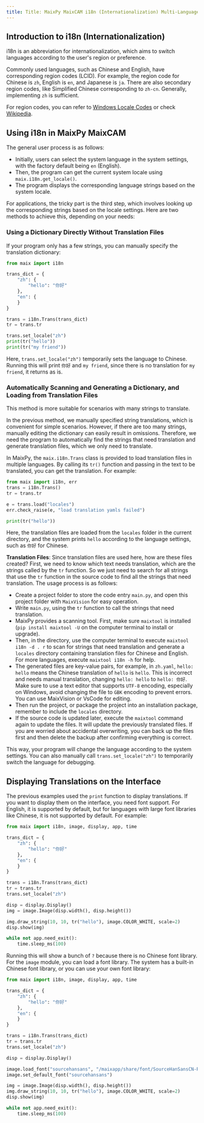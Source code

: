 ```yaml
---
title: Title: MaixPy MaixCAM i18n (Internationalization) Multi-Language Implementation
---
```


## Introduction to i18n (Internationalization)

i18n is an abbreviation for internationalization, which aims to switch languages according to the user's region or preference.

Commonly used languages, such as Chinese and English, have corresponding region codes (LCID). For example, the region code for Chinese is `zh`, English is `en`, and Japanese is `ja`. There are also secondary region codes, like Simplified Chinese corresponding to `zh-cn`. Generally, implementing `zh` is sufficient.

For region codes, you can refer to [Windows Locale Codes](https://www.science.co.il/language/Locale-codes.php) or check [Wikipedia](https://en.wikipedia.org/wiki/Language_localisation).

## Using i18n in MaixPy MaixCAM

The general user process is as follows:
* Initially, users can select the system language in the system settings, with the factory default being `en` (English).
* Then, the program can get the current system locale using `maix.i18n.get_locale()`.
* The program displays the corresponding language strings based on the system locale.

For applications, the tricky part is the third step, which involves looking up the corresponding strings based on the locale settings. Here are two methods to achieve this, depending on your needs:

### Using a Dictionary Directly Without Translation Files

If your program only has a few strings, you can manually specify the translation dictionary:

```python
from maix import i18n

trans_dict = {
    "zh": {
        "hello": "你好"
    },
    "en": {
    }
}

trans = i18n.Trans(trans_dict)
tr = trans.tr

trans.set_locale("zh")
print(tr("hello"))
print(tr("my friend"))
```

Here, `trans.set_locale("zh")` temporarily sets the language to Chinese. Running this will print `你好` and `my friend`, since there is no translation for `my friend`, it returns as is.

### Automatically Scanning and Generating a Dictionary, and Loading from Translation Files

This method is more suitable for scenarios with many strings to translate.

In the previous method, we manually specified string translations, which is convenient for simple scenarios. However, if there are too many strings, manually editing the dictionary can easily result in omissions. Therefore, we need the program to automatically find the strings that need translation and generate translation files, which we only need to translate.

In MaixPy, the `maix.i18n.Trans` class is provided to load translation files in multiple languages. By calling its `tr()` function and passing in the text to be translated, you can get the translation. For example:

```python
from maix import i18n, err
trans = i18n.Trans()
tr = trans.tr

e = trans.load("locales")
err.check_raise(e, "load translation yamls failed")

print(tr("hello"))
```

Here, the translation files are loaded from the `locales` folder in the current directory, and the system prints `hello` according to the language settings, such as `你好` for Chinese.

**Translation Files**: Since translation files are used here, how are these files created?
First, we need to know which text needs translation, which are the strings called by the `tr` function. So we just need to search for all strings that use the `tr` function in the source code to find all the strings that need translation.
The usage process is as follows:
* Create a project folder to store the code entry `main.py`, and open this project folder with `MaixVision` for easy operation.
* Write `main.py`, using the `tr` function to call the strings that need translation.
* MaixPy provides a scanning tool. First, make sure `maixtool` is installed (`pip install maixtool -U` on the computer terminal to install or upgrade).
* Then, in the directory, use the computer terminal to execute `maixtool i18n -d . r` to scan for strings that need translation and generate a `locales` directory containing translation files for Chinese and English. For more languages, execute `maixtool i18n -h` for help.
* The generated files are key-value pairs, for example, in `zh.yaml`, `hello: hello` means the Chinese translation of `hello` is `hello`. This is incorrect and needs manual translation, changing `hello: hello` to `hello: 你好`. Make sure to use a text editor that supports `UTF-8` encoding, especially on Windows, avoid changing the file to `GBK` encoding to prevent errors. You can use MaixVision or VsCode for editing.
* Then run the project, or package the project into an installation package, remember to include the `locales` directory.
* If the source code is updated later, execute the `maixtool` command again to update the files. It will update the previously translated files. If you are worried about accidental overwriting, you can back up the files first and then delete the backup after confirming everything is correct.

This way, your program will change the language according to the system settings. You can also manually call `trans.set_locale("zh")` to temporarily switch the language for debugging.

## Displaying Translations on the Interface

The previous examples used the `print` function to display translations. If you want to display them on the interface, you need font support. For English, it is supported by default, but for languages with large font libraries like Chinese, it is not supported by default.
For example:

```python
from maix import i18n, image, display, app, time

trans_dict = {
    "zh": {
        "hello": "你好"
    },
    "en": {
    }
}

trans = i18n.Trans(trans_dict)
tr = trans.tr
trans.set_locale("zh")

disp = display.Display()
img = image.Image(disp.width(), disp.height())

img.draw_string(10, 10, tr("hello"), image.COLOR_WHITE, scale=2)
disp.show(img)

while not app.need_exit():
    time.sleep_ms(100)
```

Running this will show a bunch of `?` because there is no Chinese font library. For the `image` module, you can load a font library. The system has a built-in Chinese font library, or you can use your own font library:

```python
from maix import i18n, image, display, app, time

trans_dict = {
    "zh": {
        "hello": "你好"
    },
    "en": {
    }
}

trans = i18n.Trans(trans_dict)
tr = trans.tr
trans.set_locale("zh")

disp = display.Display()

image.load_font("sourcehansans", "/maixapp/share/font/SourceHanSansCN-Regular.otf", size = 24)
image.set_default_font("sourcehansans")

img = image.Image(disp.width(), disp.height())
img.draw_string(10, 10, tr("hello"), image.COLOR_WHITE, scale=2)
disp.show(img)

while not app.need_exit():
    time.sleep_ms(100)
```
